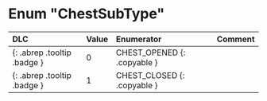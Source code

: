 # Enum "ChestSubType"
|DLC|Value|Enumerator|Comment|
|:--|:--|:--|:--|
|[ ](#){: .abrep .tooltip .badge }|0 |CHEST_OPENED {: .copyable } |  | 
|[ ](#){: .abrep .tooltip .badge }|1 |CHEST_CLOSED {: .copyable } |  | 